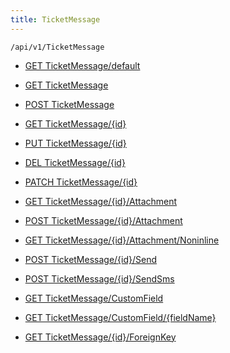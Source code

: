 ```yaml
---
title: TicketMessage
---
```


```http
/api/v1/TicketMessage
```




* [GET TicketMessage/default](v1TicketMessageEntity_DefaultTicketMessageEntity.md)

* [GET TicketMessage](v1TicketMessageEntity_GetAll.md)

* [POST TicketMessage](v1TicketMessageEntity_HttpPostSaveTicketMessageEntityWithNotify.md)

* [GET TicketMessage/{id}](v1TicketMessageEntity_HttpGetGetTicketMessageWithEmbeddedData.md)

* [PUT TicketMessage/{id}](v1TicketMessageEntity_HttpPutSaveTicketMessageEntityWithNotify.md)

* [DEL TicketMessage/{id}](v1TicketMessageEntity_DeleteTicketMessageEntity.md)

* [PATCH TicketMessage/{id}](v1TicketMessageEntity_PatchTicketMessageEntity.md)

* [GET TicketMessage/{id}/Attachment](v1TicketMessageEntity_GetAttachmentInfo.md)

* [POST TicketMessage/{id}/Attachment](v1TicketMessageEntity_AddAttachments.md)

* [GET TicketMessage/{id}/Attachment/Noninline](v1TicketMessageEntity_GetAttachmentInfoNonInline.md)

* [POST TicketMessage/{id}/Send](v1TicketMessageEntity_SendTicketMessage.md)

* [POST TicketMessage/{id}/SendSms](v1TicketMessageEntity_SendTicketMessageSms.md)

* [GET TicketMessage/CustomField](v1TicketMessageEntity_GetCustomFieldInfoList.md)

* [GET TicketMessage/CustomField/{fieldName}](v1TicketMessageEntity_GetCustomFieldInfo.md)

* [GET TicketMessage/{id}/ForeignKey](v1TicketMessageEntity_GetAllForeignKeysOnEntity.md)